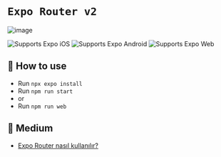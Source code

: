 # `Expo Router v2` 

![image](https://miro.medium.com/v2/resize:fit:590/format:webp/1*6fxD0vvMBjdHTgfestPDFg.gif)

<p>
  <!-- iOS -->
  <a>
    <img alt="Supports Expo iOS" longdesc="Supports Expo iOS" src="https://img.shields.io/badge/iOS-4630EB.svg?style=flat-square&logo=APPLE&labelColor=999999&logoColor=fff" />
  </a>
  <!-- Android -->
  <a>
    <img alt="Supports Expo Android" longdesc="Supports Expo Android" src="https://img.shields.io/badge/Android-4630EB.svg?style=flat-square&logo=ANDROID&labelColor=A4C639&logoColor=fff" />
  </a>
  <!-- Web -->
  <a>
    <img alt="Supports Expo Web" longdesc="Supports Expo Web" src="https://img.shields.io/badge/web-4630EB.svg?style=flat-square&logo=GOOGLE-CHROME&labelColor=4285F4&logoColor=fff" />
  </a>
</p>


## 🚀 How to use

- Run `npx expo install`
- Run `npm run start`
- or
- Run `npm run web`

## 📝 Medium

- [Expo Router nasıl kullanılır?][rne]

[rne]: https://alper-bayram.medium.com/expo-router-nas%C4%B1l-kullan%C4%B1l%C4%B1r-8cd03ab956b3